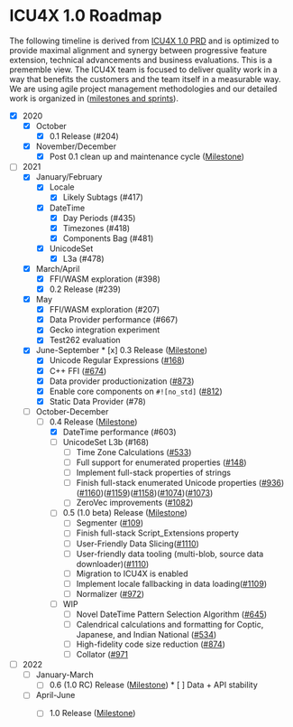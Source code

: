# ICU4X 1.0 Roadmap
The following timeline is derived from [ICU4X 1.0 PRD](./prd.md) and is optimized to provide maximal alignment and synergy between progressive feature extension, technical advancements and business evaluations. This is a prememble view. The ICU4X team is focused to deliver quality work in a way that benefits the customers and the team itself in a measurable way. We are using agile project management methodologies and our detailed work is organized in ([milestones and sprints](https://github.com/unicode-org/icu4x/milestones)). 

* [x] 2020
  * [x] October
	  * [x] 0.1 Release (#204)
  * [x] November/December
	  * [x] Post 0.1 clean up and maintenance cycle ([Milestone](https://github.com/unicode-org/icu4x/milestone/7))
* [ ] 2021
	* [x] January/February
		* [x] Locale
			* [x] Likely Subtags (#417)
		* [x] DateTime
			* [x] Day Periods (#435)
			* [x] Timezones (#418)
			* [x] Components Bag (#481)
		* [x] UnicodeSet
			* [x] L3a (#478)
	* [x] March/April
		* [x] FFI/WASM exploration (#398)
		* [x] 0.2 Release (#239)
	* [x] May
		* [x] FFI/WASM exploration (#207)
		* [x] Data Provider performance (#667)
		* [x] Gecko integration experiment
	 	* [x] Test262 evaluation	
	* [x] June-September
	        * [x] 0.3 Release ([Milestone](https://github.com/unicode-org/icu4x/milestone/12))
		* [x] Unicode Regular Expressions ([#168](https://github.com/unicode-org/icu4x/issues/168))
		* [x] C++ FFI ([#674](https://github.com/unicode-org/icu4x/issues/674))
		* [x] Data provider productionization ([#873](https://github.com/unicode-org/icu4x/issues/873))
		* [x] Enable core components on `#![no_std]` ([#812](https://github.com/unicode-org/icu4x/issues/812))
		* [x] Static Data Provider (#78)
	* [ ] October-December
		* [ ] 0.4 Release ([Milestone](https://github.com/unicode-org/icu4x/milestone/11))
			* [x] DateTime performance (#603)
			* [ ] UnicodeSet L3b (#168)
		        * [ ] Time Zone Calculations ([#533](https://github.com/unicode-org/icu4x/issues/533))
		        * [ ] Full support for enumerated properties ([#148](https://github.com/unicode-org/icu4x/issues/148))
		        * [ ] Implement full-stack properties of strings
		        * [ ] Finish full-stack enumerated Unicode properties ([#936](https://github.com/unicode-org/icu4x/issues/936))([#1160](https://github.com/unicode-org/icu4x/issues/1160))([#1159](https://github.com/unicode-org/icu4x/issues/1159))([#1158](https://github.com/unicode-org/icu4x/issues/1158))([#1074](https://github.com/unicode-org/icu4x/issues/1074))([#1073](https://github.com/unicode-org/icu4x/issues/1073))
		        * [ ] ZeroVec improvements ([#1082](https://github.com/unicode-org/icu4x/issues/1082))
	        * [ ] 0.5 (1.0 beta) Release ([Milestone](https://github.com/unicode-org/icu4x/milestone/14))
	        	* [ ] Segmenter ([#109](https://github.com/unicode-org/icu4x/issues/109)) 
	        	* [ ] Finish full-stack Script_Extensions property
	        	* [ ] User-Friendly Data Slicing([#1110](https://github.com/unicode-org/icu4x/issues/1110))
		        * [ ] User-friendly data tooling (multi-blob, source data downloader)([#1110](https://github.com/unicode-org/icu4x/issues/1110))
		        * [ ] Migration to ICU4X is enabled
		        * [ ] Implement locale fallbacking in data loading([#1109](https://github.com/unicode-org/icu4x/issues/1109))
		        * [ ] Normalizer ([#972](https://github.com/unicode-org/icu4x/issues/972))
	        * [ ] WIP
		        * [ ] Novel DateTime Pattern Selection Algorithm ([#645](https://github.com/unicode-org/icu4x/issues/645))
		        * [ ] Calendrical calculations and formatting for Coptic, Japanese, and Indian National ([#534](https://github.com/unicode-org/icu4x/issues/534))	
		        * [ ] High-fidelity code size reduction ([#874](https://github.com/unicode-org/icu4x/issues/874))
		        * [ ] Collator ([#971](https://github.com/unicode-org/icu4x/issues/971)
* [ ] 2022
	* [ ] January-March
		* [ ] 0.6 (1.0 RC) Release ([Milestone](https://github.com/unicode-org/icu4x/milestone/15))
		       * [ ] Data + API stability
	* [ ] April-June
		* [ ] 1.0 Release ([Milestone](https://github.com/unicode-org/icu4x/milestone/16))
		
